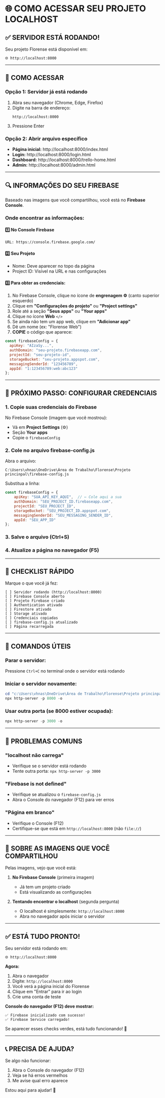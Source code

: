 # 🌐 COMO ACESSAR SEU PROJETO LOCALHOST

## ✅ SERVIDOR ESTÁ RODANDO!

Seu projeto Florense está disponível em:

```
🌐 http://localhost:8000
```

---

## 📍 COMO ACESSAR

### **Opção 1: Servidor já está rodando**

1. Abra seu navegador (Chrome, Edge, Firefox)
2. Digite na barra de endereço:
   ```
   http://localhost:8000
   ```
3. Pressione Enter

### **Opção 2: Abrir arquivo específico**

- **Página inicial:** http://localhost:8000/index.html
- **Login:** http://localhost:8000/login.html
- **Dashboard:** http://localhost:8000/trello-home.html
- **Admin:** http://localhost:8000/admin.html

---

## 🔍 INFORMAÇÕES DO SEU FIREBASE

Baseado nas imagens que você compartilhou, você está no **Firebase Console**.

### **Onde encontrar as informações:**

#### 1️⃣ **No Console Firebase**
```
URL: https://console.firebase.google.com/
```

#### 2️⃣ **Seu Projeto**
- Nome: Deve aparecer no topo da página
- Project ID: Visível na URL e nas configurações

#### 3️⃣ **Para obter as credenciais:**

1. No Firebase Console, clique no ícone de **engrenagem ⚙️** (canto superior esquerdo)
2. Clique em **"Configurações do projeto"** ou **"Project settings"**
3. Role até a seção **"Seus apps"** ou **"Your apps"**
4. Clique no ícone **Web** `</>`
5. Se ainda não tem um app web, clique em **"Adicionar app"**
6. Dê um nome (ex: "Florense Web")
7. **COPIE** o código que aparece:

```javascript
const firebaseConfig = {
  apiKey: "AIzaSy...",
  authDomain: "seu-projeto.firebaseapp.com",
  projectId: "seu-projeto-id",
  storageBucket: "seu-projeto.appspot.com",
  messagingSenderId: "123456789",
  appId: "1:123456789:web:abc123"
};
```

---

## 📝 PRÓXIMO PASSO: CONFIGURAR CREDENCIAIS

### **1. Copie suas credenciais do Firebase**

No Firebase Console (imagem que você mostrou):
- Vá em **Project Settings** (⚙️)
- Seção **Your apps**
- Copie o `firebaseConfig`

### **2. Cole no arquivo firebase-config.js**

Abra o arquivo:
```
C:\Users\vhnas\OneDrive\Área de Trabalho\Florense\Projeto princinpal\firebase-config.js
```

Substitua a linha:
```javascript
const firebaseConfig = {
    apiKey: "SUA_API_KEY_AQUI",  // ← Cole aqui a sua
    authDomain: "SEU_PROJECT_ID.firebaseapp.com",
    projectId: "SEU_PROJECT_ID",
    storageBucket: "SEU_PROJECT_ID.appspot.com",
    messagingSenderId: "SEU_MESSAGING_SENDER_ID",
    appId: "SEU_APP_ID"
};
```

### **3. Salve o arquivo (Ctrl+S)**

### **4. Atualize a página no navegador (F5)**

---

## 🎯 CHECKLIST RÁPIDO

Marque o que você já fez:

```
[ ] Servidor rodando (http://localhost:8000)
[ ] Firebase Console aberto
[ ] Projeto Firebase criado
[ ] Authentication ativado
[ ] Firestore ativado
[ ] Storage ativado
[ ] Credenciais copiadas
[ ] firebase-config.js atualizado
[ ] Página recarregada
```

---

## 🔧 COMANDOS ÚTEIS

### **Parar o servidor:**
Pressione `Ctrl+C` no terminal onde o servidor está rodando

### **Iniciar o servidor novamente:**
```powershell
cd "c:\Users\vhnas\OneDrive\Área de Trabalho\Florense\Projeto princinpal"
npx http-server -p 8000 -o
```

### **Usar outra porta (se 8000 estiver ocupada):**
```powershell
npx http-server -p 3000 -o
```

---

## 🐛 PROBLEMAS COMUNS

### **"localhost não carrega"**
- Verifique se o servidor está rodando
- Tente outra porta: `npx http-server -p 3000`

### **"Firebase is not defined"**
- Verifique se atualizou o `firebase-config.js`
- Abra o Console do navegador (F12) para ver erros

### **"Página em branco"**
- Verifique o Console (F12)
- Certifique-se que está em `http://localhost:8000` (não `file://`)

---

## 📸 SOBRE AS IMAGENS QUE VOCÊ COMPARTILHOU

Pelas imagens, vejo que você está:

1. **No Firebase Console** (primeira imagem)
   - Já tem um projeto criado
   - Está visualizando as configurações

2. **Tentando encontrar o localhost** (segunda pergunta)
   - O localhost é simplesmente: `http://localhost:8000`
   - Abra no navegador após iniciar o servidor

---

## ✅ ESTÁ TUDO PRONTO!

Seu servidor está rodando em:
```
🌐 http://localhost:8000
```

**Agora:**
1. Abra o navegador
2. Digite: `http://localhost:8000`
3. Você verá a página inicial do Florense
4. Clique em "Entrar" para ir ao login
5. Crie uma conta de teste

**Console do navegador (F12) deve mostrar:**
```
✅ Firebase inicializado com sucesso!
✅ Firebase Service carregado!
```

Se aparecer esses checks verdes, está tudo funcionando! 🎉

---

## 📞 PRECISA DE AJUDA?

Se algo não funcionar:

1. Abra o Console do navegador (F12)
2. Veja se há erros vermelhos
3. Me avise qual erro aparece

Estou aqui para ajudar! 🚀

